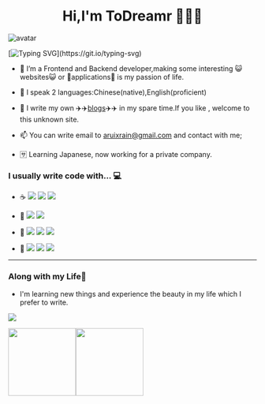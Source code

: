 <h1 align="center">Hi,I'm ToDreamr 🦢🦢🦢 </h1>

![avatar](https://scontent-hkg4-1.xx.fbcdn.net/v/t39.30808-6/466899729_485484317852747_5768009221894605819_n.jpg?stp=dst-jpg_s960x960&_nc_cat=106&ccb=1-7&_nc_sid=cc71e4&_nc_ohc=tYR5vp5zy6kQ7kNvgFPMDEf&_nc_zt=23&_nc_ht=scontent-hkg4-1.xx&_nc_gid=At_CPE3w4vemRo6KNNid9CD&oh=00_AYCKvu_e9nXcgcbzWuilfPZOJZVK38qbHTfYTBLoebxOLg&oe=673D5641)

[![Typing SVG](https://readme-typing-svg.herokuapp.com?color=%2336BCF7&center=true&vCenter=true&width=600&lines=Hi+there+👋,+I+am+Todreamr;+Welcome+to+My+Profile!;Over+2.5+years+of+programming+experience;Always+learning+new+things...+;)](https://git.io/typing-svg)


- 🔭  I’m a  Frontend and Backend developer,making some interesting 😺websites😺 or 📱applications📱 is my passion of life.

- 🌱  I speak 2 languages:Chinese(native),English(proficient)

- 💬  I write my own ✈️✈️[blogs](https://todreamr.github.io/)✈️✈️ in my spare time.If you like , welcome to this unknown site.

- 📫  You can write email to <aruixrain@gmail.com> and contact with me;

- 🈂️  Learning Japanese, now working for a private company.
### I usually write code with... 💻

- ☕ [![](https://img.shields.io/badge/-C/C++-A8B9CC?logo=C++&logoColor=white)]() [![](https://img.shields.io/badge/-Java-E34F26?logo=java&logoColor=white)]() [![](https://img.shields.io/badge/-TypeScript-3776AB?logo=TypeScript&logoColor=ffffff)]()

- 🦣 [![](https://img.shields.io/badge/-HTML-3776AB?logo=HTML&logoColor=Red)]()  [![](https://img.shields.io/badge/-CSS-3776AB?logo=CSS&logoColor=pink)]()
- 🐇 [![](https://img.shields.io/badge/-MySQL-4479A1?logo=mysql&logoColor=white)]()  ![](https://img.shields.io/badge/-ubuntu-33aadd?style=flat-square&logo=ubuntu&logoColor=ffffff) ![](https://img.shields.io/badge/Oracle-4479A1?style=flat-square&logo=oracle&logoColor=red)
- 🌿 ![](https://img.shields.io/badge/-spring-6DB33?style=flat-square&logo=spring&logoColor=ffffff) ![](https://img.shields.io/badge/React-4479A1?style=flat-square&logo=Vue&logoColor=blue) ![](https://img.shields.io/badge/Vue-4479A1?style=flat-square&logo=Vue&logoColor=green)

<hr/>

### Along with my Life🐾

- I'm learning new things and experience the beauty in my life which I prefer to write.

<p>
  <img src="https://count.getloli.com/@:Xu?name=%3AXu&theme=booru-huggboo&padding=1&offset=1&align=top&scale=1&pixelated=1&darkmode=auto&num=7&prefix=434268">
</p>

<img align="" height="137px" src="https://github-readme-stats.vercel.app/api?username=Todreamr&hide_title=true&hide_border=true&show_icons=true&include_all_commits=true&line_height=21&bg_color=0,EC6C6C,FFD479,FFFC79,73FA79&theme=graywhite" /><img align="" height="137px" src="https://github-readme-stats.vercel.app/api/top-langs/?username=Todreamr&hide_title=true&hide_border=true&layout=compact&bg_color=0,73FA79,73FDFF,D783FF&theme=graywhite" />
